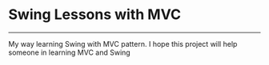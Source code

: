 # Swing Lessons with MVC
***
My way learning Swing with MVC pattern. I hope this project will help someone in learning MVC and Swing
